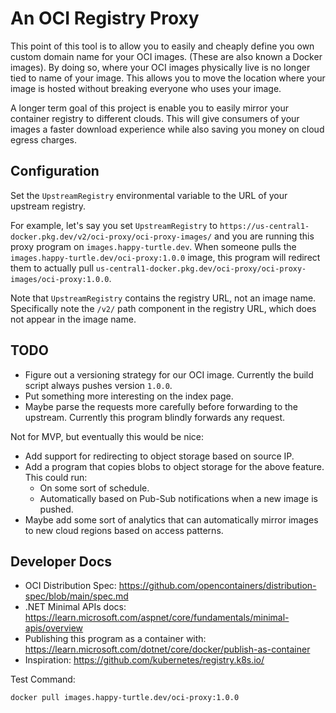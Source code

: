 
# An OCI Registry Proxy

This point of this tool is to allow you to easily and cheaply define you own custom domain name for your OCI
images.
(These are also known a Docker images).
By doing so, where your OCI images physically live is no longer tied to name of your image.
This allows you to move the location where your image is hosted without breaking everyone who uses your image.

A longer term goal of this project is enable you to easily mirror your container registry to different clouds.
This will give consumers of your images a faster download experience while also saving you money on cloud egress
charges.

## Configuration

Set the `UpstreamRegistry` environmental variable to the URL of your upstream registry.

For example, let's say you set `UpstreamRegistry` to `https://us-central1-docker.pkg.dev/v2/oci-proxy/oci-proxy-images/`
and you are running this proxy program on `images.happy-turtle.dev`.
When someone pulls the `images.happy-turtle.dev/oci-proxy:1.0.0` image,
this program will redirect them to actually pull `us-central1-docker.pkg.dev/oci-proxy/oci-proxy-images/oci-proxy:1.0.0`.

Note that `UpstreamRegistry` contains the registry URL, not an image name.
Specifically note the `/v2/` path component in the registry URL, which does not
appear in the image name.

## TODO

* Figure out a versioning strategy for our OCI image. Currently the build script always pushes version `1.0.0`.
* Put something more interesting on the index page.
* Maybe parse the requests more carefully before forwarding to the upstream.
  Currently this program blindly forwards any request.

Not for MVP, but eventually this would be nice:

* Add support for redirecting to object storage based on source IP.
* Add a program that copies blobs to object storage for the above feature. This could run:
  * On some sort of schedule.
  * Automatically based on Pub-Sub notifications when a new image is pushed.
* Maybe add some sort of analytics that can automatically mirror images to new cloud regions based on access patterns.

## Developer Docs

* OCI Distribution Spec: https://github.com/opencontainers/distribution-spec/blob/main/spec.md
* .NET Minimal APIs docs: https://learn.microsoft.com/aspnet/core/fundamentals/minimal-apis/overview
* Publishing this program as a container with: https://learn.microsoft.com/dotnet/core/docker/publish-as-container
* Inspiration: https://github.com/kubernetes/registry.k8s.io/

Test Command:

```
docker pull images.happy-turtle.dev/oci-proxy:1.0.0
```
